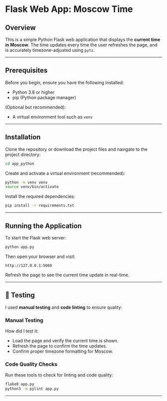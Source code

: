 # Flask Web App: Moscow Time

## Overview

This is a simple Python Flask web application that displays the **current time in Moscow**. The time updates every time the user refreshes the page, and is accurately timezone-adjusted using `pytz`.

---

## Prerequisites

Before you begin, ensure you have the following installed:

- Python 3.8 or higher
- pip (Python package manager)

(Optional but recommended):
- A virtual environment tool such as `venv`

---

## Installation

Clone the repository or download the project files and navigate to the project directory:

```bash
cd app_python
```

Create and activate a virtual environment (recommended):

```bash
python -m venv venv
source venv/bin/activate
```

Install the required dependencies:

```bash
pip install -r requirements.txt
```

---

## Running the Application

To start the Flask web server:

```bash
python app.py
```

Then open your browser and visit:

```
http://127.0.0.1:5000
```

Refresh the page to see the current time update in real-time.

---

## 🧪 Testing

I used **manual testing** and **code linting** to ensure quality:

### Manual Testing
How did I test it:
- Load the page and verify the current time is shown.
- Refresh the page to confirm the time updates.
- Confirm proper timezone formatting for Moscow.

### Code Quality Checks

Run these tools to check for linting and code quality:

```bash
flake8 app.py
python3 -m pylint app.py
```

---
